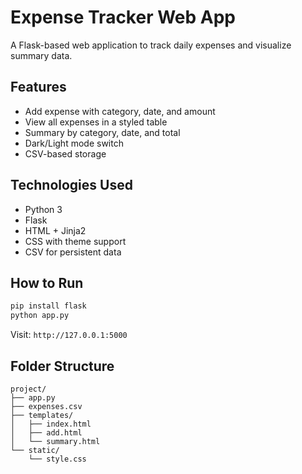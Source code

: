 # Expense Tracker Web App

A Flask-based web application to track daily expenses and visualize summary data.

## Features
- Add expense with category, date, and amount
- View all expenses in a styled table
- Summary by category, date, and total
- Dark/Light mode switch
- CSV-based storage

## Technologies Used
- Python 3
- Flask
- HTML + Jinja2
- CSS with theme support
- CSV for persistent data

## How to Run
```bash
pip install flask
python app.py
```
Visit: `http://127.0.0.1:5000`

## Folder Structure
```
project/
├── app.py
├── expenses.csv
├── templates/
│   ├── index.html
│   ├── add.html
│   └── summary.html
└── static/
    └── style.css
```